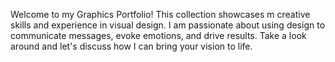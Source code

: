 Welcome to my Graphics Portfolio!
This collection showcases m creative skills and experience in visual design. I am passionate about using design to communicate messages, evoke emotions, and drive results. Take a look around and let's discuss how I can bring your vision to life.
